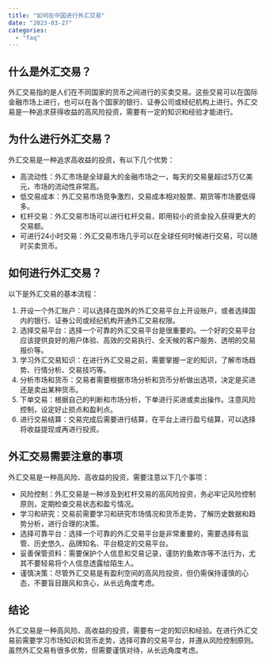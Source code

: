 ```yaml
---
title: "如何在中国进行外汇交易"
date: "2023-03-27"
categories: 
  - "faq"
---
```


## 什么是外汇交易？

外汇交易指的是人们在不同国家的货币之间进行的买卖交易。这些交易可以在国际金融市场上进行，也可以在各个国家的银行、证券公司或经纪机构上进行。外汇交易是一种追求获得收益的高风险投资，需要有一定的知识和经验才能进行。

## 为什么进行外汇交易？

外汇交易是一种追求高收益的投资，有以下几个优势：

- 高流动性：外汇市场是全球最大的金融市场之一，每天的交易量超过5万亿美元，市场的流动性非常高。
- 低交易成本：外汇交易市场竞争激烈，交易成本相对股票、期货等市场要低得多。
- 杠杆交易：外汇交易市场可以进行杠杆交易，即用较小的资金投入获得更大的交易额。
- 可进行24小时交易：外汇交易市场几乎可以在全球任何时候进行交易，可以随时买卖货币。

## 如何进行外汇交易？

以下是外汇交易的基本流程：

1. 开设一个外汇账户：可以选择在国外的外汇交易平台上开设账户，或者选择国内的银行、证券公司或经纪机构开通外汇交易权限。
2. 选择交易平台：选择一个可靠的外汇交易平台是很重要的。一个好的交易平台应该提供良好的用户体验、高效的交易执行、全天候的客户服务、透明的交易报价等。
3. 学习外汇交易知识：在进行外汇交易之前，需要掌握一定的知识，了解市场趋势、行情分析、交易技巧等。
4. 分析市场和货币：交易者需要根据市场分析和货币分析做出选项，决定是买进还是卖出某种货币。
5. 下单交易：根据自己的判断和市场分析，下单进行买进或卖出操作。注意风险控制，设定好止损点和盈利点。
6. 进行交易结算：交易完成后需要进行结算，在平台上进行盈亏结算，可以选择将收益提现或再进行投资。

## 外汇交易需要注意的事项

外汇交易是一种高风险、高收益的投资，需要注意以下几个事项：

- 风险控制：外汇交易是一种涉及到杠杆交易的高风险投资，务必牢记风险控制原则，定期检查交易状态和盈亏情况。
- 学习和研究：交易前需要学习和研究市场情况和货币走势，了解历史数据和趋势分析，进行合理的决策。
- 选择可靠平台：选择一个可靠的外汇交易平台是非常重要的，需要选择有监管、历史悠久、品牌知名、平台稳定的交易平台。
- 妥善保管资料：需要保护个人信息和交易记录，谨防钓鱼欺诈等不法行为，尤其不要轻易将个人信息透露给陌生人。
- 谨慎决策：尽管外汇交易是有盈利空间的高风险投资，但仍需保持谨慎的心态，不要盲目跟风和贪心，从长远角度考虑。

## 结论

外汇交易是一种高风险、高收益的投资，需要有一定的知识和经验。在进行外汇交易前需要学习市场知识和货币走势，选择可靠的交易平台，并遵从风险控制原则。虽然外汇交易有很多优势，但需要谨慎对待，从长远角度考虑。
